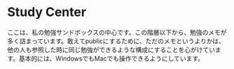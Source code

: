 # Study Center
ここは、私の勉強サンドボックスの中心です。この階層以下から、勉強のメモが多く詰まっています。敢えてpublicにするために、ただのメモというよりかは、他の人も参照した時に同じ勉強ができるような構成にすることを心がけています。基本的には、WindowsでもMacでも操作できるようにしています。